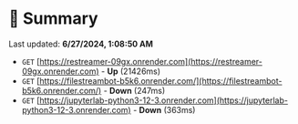 # 📖 Summary
Last updated: **6/27/2024, 1:08:50 AM**

- `GET` [https://restreamer-09gx.onrender.com](https://restreamer-09gx.onrender.com) - **Up** (21426ms)
- `GET` [https://filestreambot-b5k6.onrender.com/](https://filestreambot-b5k6.onrender.com/) - **Down** (247ms)
- `GET` [https://jupyterlab-python3-12-3.onrender.com](https://jupyterlab-python3-12-3.onrender.com) - **Down** (363ms)
